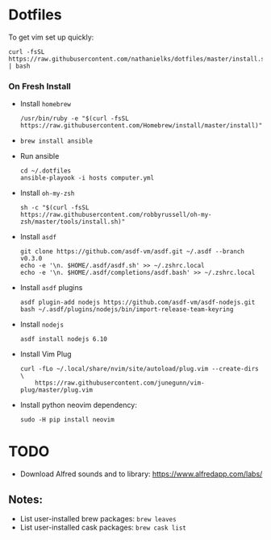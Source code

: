 # Dotfiles

To get vim set up quickly:
```
curl -fsSL https://raw.githubusercontent.com/nathanielks/dotfiles/master/install.sh | bash
```

### On Fresh Install
- Install `homebrew`
    ```
    /usr/bin/ruby -e "$(curl -fsSL https://raw.githubusercontent.com/Homebrew/install/master/install)"
    ```
- `brew install ansible`
- Run ansible
    ```
    cd ~/.dotfiles
    ansible-playook -i hosts computer.yml
    ```
- Install `oh-my-zsh`
    ```
    sh -c "$(curl -fsSL https://raw.githubusercontent.com/robbyrussell/oh-my-zsh/master/tools/install.sh)"
    ```
- Install `asdf`
    ```
    git clone https://github.com/asdf-vm/asdf.git ~/.asdf --branch v0.3.0
    echo -e '\n. $HOME/.asdf/asdf.sh' >> ~/.zshrc.local
    echo -e '\n. $HOME/.asdf/completions/asdf.bash' >> ~/.zshrc.local
    ```
- Install `asdf` plugins
    ```
    asdf plugin-add nodejs https://github.com/asdf-vm/asdf-nodejs.git
    bash ~/.asdf/plugins/nodejs/bin/import-release-team-keyring
    ```
- Install `nodejs`
    ```
    asdf install nodejs 6.10
    ```
- Install Vim Plug
    ```
    curl -fLo ~/.local/share/nvim/site/autoload/plug.vim --create-dirs \
		https://raw.githubusercontent.com/junegunn/vim-plug/master/plug.vim
    ```

- Install python neovim dependency:
    ```
    sudo -H pip install neovim
    ```

# TODO

- Download Alfred sounds and to library: https://www.alfredapp.com/labs/

## Notes:
- List user-installed brew packages: `brew leaves`
- List user-installed cask packages: `brew cask list`
